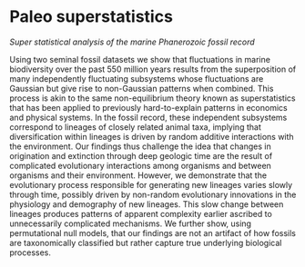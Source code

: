 # Paleo superstatistics 

*Super statistical analysis of the marine Phanerozoic fossil record* 

Using two seminal fossil datasets we show that fluctuations in marine biodiversity over the past 550 million years results from the superposition of many independently fluctuating subsystems whose fluctuations are Gaussian but give rise to non-Gaussian patterns when combined. This process is akin to the same non-equilibrium theory known as superstatistics that has been applied to previously hard-to-explain patterns in economics and physical systems. In the fossil record, these independent subsystems correspond to lineages of closely related animal taxa, implying that diversification within lineages is driven by random additive interactions with the environment. Our findings thus challenge the idea that changes in origination and extinction through deep geologic time are the result of complicated evolutionary interactions among organisms and between organisms and their environment. However, we demonstrate that the evolutionary process responsible for generating new lineages varies slowly through time, possibly driven by non-random evolutionary innovations in the physiology and demography of new lineages. This slow change between lineages produces patterns of apparent complexity earlier ascribed to unnecessarily complicated mechanisms. We further show, using permutational null models, that our findings are not an artifact of how fossils are taxonomically classified but rather capture true underlying biological processes. 
